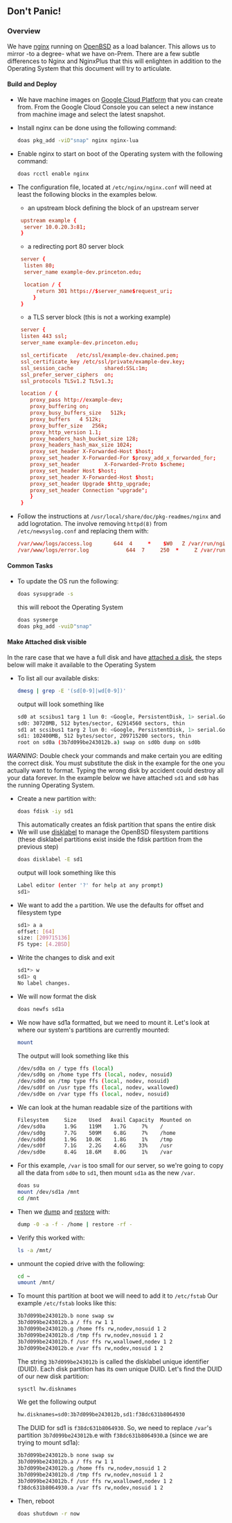 ## Don't Panic!

### Overview

We have [nginx](https://www.nginx.com) running on [OpenBSD](https://www.openbsd.org) as a load balancer. This allows us to mirror -to a degree- what we have on-Prem. There are a few subtle differences to Nginx and NginxPlus that this will enlighten in addition to the Operating System that this document will try to articulate.

#### Build and Deploy

 * We have machine images on [Google Cloud Platform](https://console.cloud.google.com/compute/instancesAdd?project=pul-gcdc&creationFlow=fromMachineImage) that you can create from. From the Google Cloud Console you can select a new instance from machine image and select the latest snapshot.

 * Install nginx can be done using the following command:
   ```bash
   doas pkg_add -viD"snap" nginx nginx-lua
   ```
 * Enable nginx to start on boot of the Operating system with the following command:
   ````bash
   doas rcctl enable nginx
   ````
 * The configuration file, located at `/etc/nginx/nginx.conf` will need at least the following blocks in the examples below.
   * an upstream block defining the block of an upstream server
   ````conf
    upstream example { 
     server 10.0.20.3:81;
    }
    ````
   * a redirecting port 80 server block
   ````conf
    server {
     listen 80;
     server_name example-dev.princeton.edu;

     location / {
         return 301 https://$server_name$request_uri;
        }
    }
    ````
   * a TLS server block (this is not a working example)
    ````conf
     server {
     listen 443 ssl;
     server_name example-dev.princeton.edu;

     ssl_certificate   /etc/ssl/example-dev.chained.pem;
     ssl_certificate_key /etc/ssl/private/example-dev.key;
     ssl_session_cache          shared:SSL:1m;
     ssl_prefer_server_ciphers  on;
     ssl_protocols TLSv1.2 TLSv1.3;

     location / {
        proxy_pass http://example-dev;
        proxy_buffering on;
        proxy_busy_buffers_size   512k;
        proxy_buffers   4 512k;
        proxy_buffer_size   256k;
        proxy_http_version 1.1;
        proxy_headers_hash_bucket_size 128;
        proxy_headers_hash_max_size 1024;
        proxy_set_header X-Forwarded-Host $host;
        proxy_set_header X-Forwarded-For $proxy_add_x_forwarded_for;
        proxy_set_header        X-Forwarded-Proto $scheme;
        proxy_set_header Host $host;
        proxy_set_header X-Forwarded-Host $host;
        proxy_set_header Upgrade $http_upgrade;
        proxy_set_header Connection "upgrade";
        }
     }
     ````

* Follow the instructions at `/usr/local/share/doc/pkg-readmes/nginx` and add logrotation. The involve removing `httpd(8)` from `/etc/newsyslog.conf` and replacing them with:
     ````conf
     /var/www/logs/access.log		644  4     *    $W0   Z /var/run/nginx.pid SIGUSR1
     /var/www/logs/error.log			644  7     250  *     Z /var/run/nginx.pid SIGUSR1
     ````
#### Common Tasks

  * To update the OS run the following:
    ````bash
    doas sysupgrade -s
    ````
    this will reboot the Operating System
    ````bash
    doas sysmerge
    doas pkg_add -vuiD"snap"
    ````

#### Make Attached disk visible

In the rare case that we have a full disk and have [attached a disk](https://cloud.google.com/compute/docs/disks/add-persistent-disk), the steps below will make it available to the Operating System

  * To list all our available disks:
    ````bash
    dmesg | grep -E '(sd[0-9]|wd[0-9])'
    ````
    output will look something like
    ````bash
    sd0 at scsibus1 targ 1 lun 0: <Google, PersistentDisk, 1> serial.Google_PersistentDisk_
    sd0: 30720MB, 512 bytes/sector, 62914560 sectors, thin
    sd1 at scsibus1 targ 2 lun 0: <Google, PersistentDisk, 1> serial.Google_PersistentDisk_
    sd1: 102400MB, 512 bytes/sector, 209715200 sectors, thin
    root on sd0a (3b7d099be243012b.a) swap on sd0b dump on sd0b
    ````
*WARNING*: Double check your commands and make certain you are editing the correct disk. You must substitute the disk in the example for the one you actually want to format. Typing the wrong disk by accident could destroy all your data forever. In the example below we have attached `sd1` and `sd0` has the running Operating System.

  * Create a new partition with:
    ````bash
    doas fdisk -iy sd1
    ````
    This automatically creates an fdisk partition that spans the entire disk
  * We will use [disklabel](https://man.openbsd.org/disklabel) to manage the OpenBSD filesystem partitions (these disklabel partitions exist inside the fdisk partition from the previous step)
    ````bash
    doas disklabel -E sd1
    ````
    output will look something like this
    ````bash
    Label editor (enter '?' for help at any prompt)
    sd1>
    ````
  * We want to add the `a` partition. We use the defaults for offset and filesystem type
    ````bash
    sd1> a a
    offset: [64] 
    size: [209715136] 
    FS type: [4.2BSD]
    ````
  * Write the changes to disk and exit
    ````bash
    sd1*> w
    sd1> q
    No label changes.
    ````
  * We will now format the disk
    ````bash
    doas newfs sd1a
    ````
  * We now have sd1a formatted, but we need to mount it. Let's look at where our system's partitions are currently mounted:
    ````bash
    mount
    ````
    The output will look something like this
    ````bash
    /dev/sd0a on / type ffs (local)
    /dev/sd0g on /home type ffs (local, nodev, nosuid)
    /dev/sd0d on /tmp type ffs (local, nodev, nosuid)
    /dev/sd0f on /usr type ffs (local, nodev, wxallowed)
    /dev/sd0e on /var type ffs (local, nodev, nosuid)
    ````
  * We can look at the human readable size of the partitions with
    ````bash
    Filesystem     Size    Used   Avail Capacity  Mounted on
    /dev/sd0a      1.9G    119M    1.7G     7%    /
    /dev/sd0g      7.7G    509M    6.8G     7%    /home
    /dev/sd0d      1.9G   10.0K    1.8G     1%    /tmp
    /dev/sd0f      7.1G    2.2G    4.6G    33%    /usr
    /dev/sd0e      8.4G   18.6M    8.0G     1%    /var
    ````
  * For this example, `/var` is too small for our server, so we're going to copy all the data from `sd0e` to `sd1`, then mount `sd1a` as the new `/var`.
    ````bash
    doas su
    mount /dev/sd1a /mnt
    cd /mnt
    ````
  * Then we [dump](https://man.openbsd.org/dump) and [restore](https://man.openbsd.org/restore) with:
    ````bash
    dump -0 -a -f - /home | restore -rf -
    ````
  * Verify this worked with:
    ````bash
    ls -a /mnt/
    ````
  * unmount the copied drive with the following:
    ````bash
    cd ~
    umount /mnt/
    ````
  * To mount this partition at boot we will need to add it to `/etc/fstab` Our example `/etc/fstab` looks like this:
    ````bash
    3b7d099be243012b.b none swap sw
    3b7d099be243012b.a / ffs rw 1 1
    3b7d099be243012b.g /home ffs rw,nodev,nosuid 1 2
    3b7d099be243012b.d /tmp ffs rw,nodev,nosuid 1 2
    3b7d099be243012b.f /usr ffs rw,wxallowed,nodev 1 2
    3b7d099be243012b.e /var ffs rw,nodev,nosuid 1 2
    ````
    The string `3b7d099be243012b` is called the disklabel unique identifier (DUID). Each disk partition has its own unique DUID. Let's find the DUID of our new disk partition:
    ````bash
    sysctl hw.disknames
    ````
    We get the following output
    ````bash
    hw.disknames=sd0:3b7d099be243012b,sd1:f38dc631b8064930
    ````
    The DUID for sd1 is `f38dc631b8064930`. So, we need to replace `/var`'s partition `3b7d099be243012b`.e with `f38dc631b8064930`.a (since we are trying to mount sd1a):
    ````bash
    3b7d099be243012b.b none swap sw
    3b7d099be243012b.a / ffs rw 1 1
    3b7d099be243012b.g /home ffs rw,nodev,nosuid 1 2
    3b7d099be243012b.d /tmp ffs rw,nodev,nosuid 1 2
    3b7d099be243012b.f /usr ffs rw,wxallowed,nodev 1 2
    f38dc631b8064930.a /var ffs rw,nodev,nosuid 1 2
    ````
  * Then, reboot
    ````bash
    doas shutdown -r now
    ````
